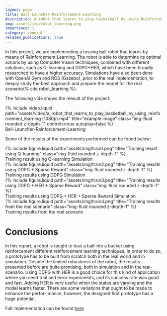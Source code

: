 ```yaml
---
layout: page
title: Ball-Launcher-Reinforcement-Learning
description: A robot that learns to play basketball by using Reinforcement Learning
img: assets/img/robot_learning.png
importance: 1
category: general
related_publications: true
---
```


In this project, we are implementing a tossing ball robot that
learns by means of Reinforcement Learning. The robot is able
to determine its optimal actions by using Computer Vision techniques, combined with different solutions, such as Q-learning and
DDPG+HER, which have been broadly researched to have a higher
accuracy. Simulations have also been done with OpenAI Gym and
ROS (Gazebo), prior to the real implementation, to deeply study
the best approach and prepare the model for the real scenario{% cite robot_learning %}.

The following vide shows the reesult of the project: 
<div class="row">
    <div class="col-sm mt-3 mt-md-0">
        {% include video.liquid path="assets/video/a_robot_that_learns_to_play_basketball_by_using_reinforcement_learning (1080p).mp4" title="example image" class="img-fluid rounded z-depth-1" controls=true autoplay=false %}
    </div>
</div>
<div class="caption">
    Ball-Launcher-Reinforcement-Learning
</div>



Some of the results of the experiments performed can be found below:


<div class="row justify-content-sm-center">
    <div class="col-sm mt-3 mt-md-0">
        {% include figure.liquid path="assets/img/train1.png" title="Training result using Q-learning" class="img-fluid rounded z-depth-1" %}
    </div>
</div>
<div class="caption">
    Training result using Q-learning Simulation
</div>

<div class="row justify-content-sm-center">
    <div class="col-sm mt-3 mt-md-0">
        {% include figure.liquid path="assets/img/train2.png" title="Training results using DDPG + Sparse Reward" class="img-fluid rounded z-depth-1" %}
    </div>
</div>
<div class="caption">
    Training results using DDPG Simulation
</div>


<div class="row justify-content-sm-center">
    <div class="col-sm mt-3 mt-md-0">
        {% include figure.liquid path="assets/img/train3.png" title="Training results using DDPG + HER + Sparse Reward" class="img-fluid rounded z-depth-1" %}
    </div>
</div>
<div class="caption">
    Training results using DDPG + HER + Sparse Reward Simulation
</div>

<div class="row justify-content-sm-center">
    <div class="col-sm mt-3 mt-md-0">
        {% include figure.liquid path="assets/img/train4.png" title="Training results from the real scenario" class="img-fluid rounded z-depth-1" %}
    </div>
</div>
<div class="caption">
    Training results from the real scenario
</div>


# Conclusions 
In this report, a robot is taught to toss a ball into a bucket using reinforcement
different reinforcement learning techniques. In order to do so, a prototype has
to be built from scratch both in the real world and in simulation.
Despite the limited robustness of the robot, the results presented before
are quite promising, both in simulation and in the real-scenario. Using DDPG
with HER is a good choice for this kind of application where you need trial
and error experiments, and its success rate was good and fast. Adding HER is
very useful when the states are varying and the model learns faster.
There are some variations that ought to be made to enhance the perfor-
mance, however, the designed first prototype has a huge potential.

Full implementation can be found [here](https://github.com/stevedanomodolor/robot_learning) 